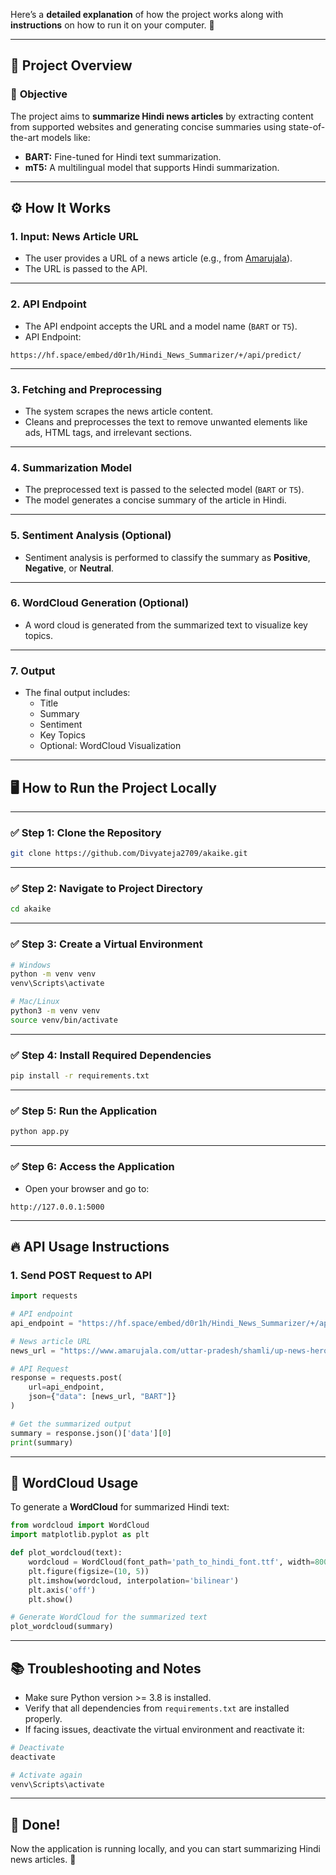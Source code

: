 Here’s a **detailed explanation** of how the project works along with **instructions** on how to run it on your computer. 🚀

---

## 📝 **Project Overview**

### 🎯 **Objective**
The project aims to **summarize Hindi news articles** by extracting content from supported websites and generating concise summaries using state-of-the-art models like:

- **BART:** Fine-tuned for Hindi text summarization.
- **mT5:** A multilingual model that supports Hindi summarization.

---

## ⚙️ **How It Works**

### 1. **Input: News Article URL**
- The user provides a URL of a news article (e.g., from [Amarujala](https://www.amarujala.com)).
- The URL is passed to the API.

---

### 2. **API Endpoint**
- The API endpoint accepts the URL and a model name (`BART` or `T5`).
- API Endpoint:
```
https://hf.space/embed/d0r1h/Hindi_News_Summarizer/+/api/predict/
```

---

### 3. **Fetching and Preprocessing**
- The system scrapes the news article content.
- Cleans and preprocesses the text to remove unwanted elements like ads, HTML tags, and irrelevant sections.

---

### 4. **Summarization Model**
- The preprocessed text is passed to the selected model (`BART` or `T5`).
- The model generates a concise summary of the article in Hindi.

---

### 5. **Sentiment Analysis (Optional)**
- Sentiment analysis is performed to classify the summary as **Positive**, **Negative**, or **Neutral**.

---

### 6. **WordCloud Generation (Optional)**
- A word cloud is generated from the summarized text to visualize key topics.

---

### 7. **Output**
- The final output includes:
  - Title
  - Summary
  - Sentiment
  - Key Topics
  - Optional: WordCloud Visualization

---

## 🖥️ **How to Run the Project Locally**

---

### ✅ **Step 1: Clone the Repository**

```bash
git clone https://github.com/Divyateja2709/akaike.git
```

---

### ✅ **Step 2: Navigate to Project Directory**

```bash
cd akaike
```

---

### ✅ **Step 3: Create a Virtual Environment**

```bash
# Windows
python -m venv venv
venv\Scripts\activate

# Mac/Linux
python3 -m venv venv
source venv/bin/activate
```

---

### ✅ **Step 4: Install Required Dependencies**

```bash
pip install -r requirements.txt
```

---

### ✅ **Step 5: Run the Application**

```bash
python app.py
```

---

### ✅ **Step 6: Access the Application**

- Open your browser and go to:
```
http://127.0.0.1:5000
```

---

## 🔥 **API Usage Instructions**

### 1. **Send POST Request to API**

```python
import requests

# API endpoint
api_endpoint = "https://hf.space/embed/d0r1h/Hindi_News_Summarizer/+/api/predict/"

# News article URL
news_url = "https://www.amarujala.com/uttar-pradesh/shamli/up-news-heroin-caught-in-shaheen-bagh-of-delhi-is-connection-to-kairana-and-muzaffarnagar?src=tlh\u0026position=3"

# API Request
response = requests.post(
    url=api_endpoint,
    json={"data": [news_url, "BART"]}
)

# Get the summarized output
summary = response.json()['data'][0]
print(summary)
```

---

## 🎨 **WordCloud Usage**

To generate a **WordCloud** for summarized Hindi text:

```python
from wordcloud import WordCloud
import matplotlib.pyplot as plt

def plot_wordcloud(text):
    wordcloud = WordCloud(font_path='path_to_hindi_font.ttf', width=800, height=400, background_color='white').generate(text)
    plt.figure(figsize=(10, 5))
    plt.imshow(wordcloud, interpolation='bilinear')
    plt.axis('off')
    plt.show()

# Generate WordCloud for the summarized text
plot_wordcloud(summary)
```

---

## 📚 **Troubleshooting and Notes**

- Make sure Python version >= 3.8 is installed.
- Verify that all dependencies from `requirements.txt` are installed properly.
- If facing issues, deactivate the virtual environment and reactivate it:
```bash
# Deactivate
deactivate

# Activate again
venv\Scripts\activate
```

---

## 🎉 **Done!**
Now the application is running locally, and you can start summarizing Hindi news articles. 🚀
